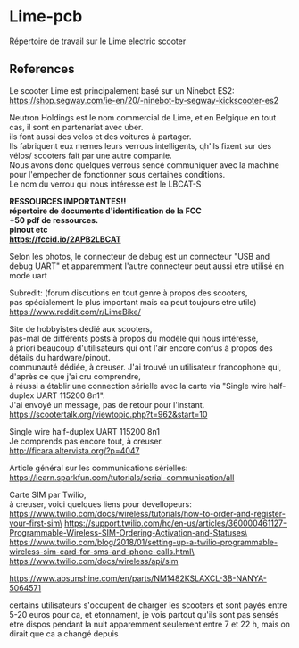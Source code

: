 # Lime-pcb
Répertoire de travail sur le Lime electric scooter


## References

Le scooter Lime est principalement basé sur un Ninebot ES2:\
https://shop.segway.com/ie-en/20/-ninebot-by-segway-kickscooter-es2

Neutron Holdings est le nom commercial de Lime, et en Belgique en tout cas, il sont en partenariat avec uber.\
ils font aussi des velos et des voitures à partager.\
Ils fabriquent eux memes leurs verrous intelligents, qh'ils fixent sur des vélos/ scooters fait par une autre companie.\
Nous avons donc quelques verrous sencé communiquer avec la machine pour l'empecher de fonctionner sous certaines conditions.\
Le nom du verrou qui nous intéresse est le LBCAT-S

**RESSOURCES IMPORTANTES!!**\
**répertoire de documents d'identification de la FCC\
+50 pdf de ressources.\
pinout etc\
https://fccid.io/2APB2LBCAT**

Selon les photos, le connecteur de debug est un connecteur "USB and debug UART"
et apparemment l'autre connecteur peut aussi etre utilisé en mode uart

Subredit: (forum discutions en tout genre à propos des scooters,\
pas spécialement le plus important mais ca peut toujours etre utile)\
https://www.reddit.com/r/LimeBike/

Site de hobbyistes dédié aux scooters,\
pas-mal de différents posts à propos du modèle qui nous intéresse,\
à priori beaucoup d'utilisateurs qui ont l'air encore confus à propos des détails du hardware/pinout.\
communauté dédiée, à creuser.
J'ai trouvé un utilisateur francophone qui, d'après ce que j'ai cru comprendre,\
à réussi a établir une connection sérielle avec la carte via "Single wire half-duplex UART 115200 8n1".\
J'ai envoyé un message, pas de retour pour l'instant.
https://scootertalk.org/viewtopic.php?t=962&start=10

Single wire half-duplex UART 115200 8n1\
Je comprends pas encore tout, à creuser.\
http://ficara.altervista.org/?p=4047

Article général sur les communications sérielles:\
https://learn.sparkfun.com/tutorials/serial-communication/all

Carte SIM par Twilio,\
à creuser, voici quelques liens pour devellopeurs:\
https://www.twilio.com/docs/wireless/tutorials/how-to-order-and-register-your-first-sim\
https://support.twilio.com/hc/en-us/articles/360000461127-Programmable-Wireless-SIM-Ordering-Activation-and-Statuses\
https://www.twilio.com/blog/2018/01/setting-up-a-twilio-programmable-wireless-sim-card-for-sms-and-phone-calls.html\
https://www.twilio.com/docs/wireless/api/sim

https://www.absunshine.com/en/parts/NM1482KSLAXCL-3B-NANYA-5064571

certains utilisateurs s'occupent de charger les scooters et sont payés entre 5-20 euros pour ca,
et etonnament, je vois partout qu'ils sont pas sensés etre dispos pendant la nuit apparemment  seulement entre 7 et 22 h, mais on dirait que ca a changé depuis
